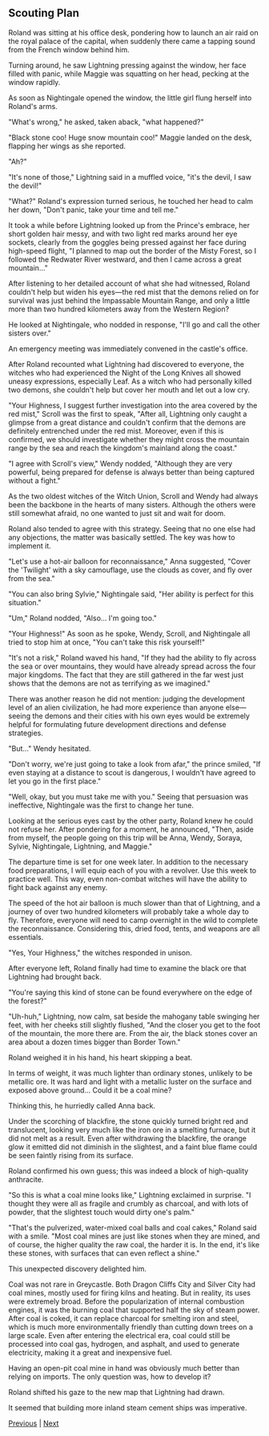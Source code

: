 ## Scouting Plan
Roland was sitting at his office desk, pondering how to launch an air raid on the royal palace of the capital, when suddenly there came a tapping sound from the French window behind him.

Turning around, he saw Lightning pressing against the window, her face filled with panic, while Maggie was squatting on her head, pecking at the window rapidly.

As soon as Nightingale opened the window, the little girl flung herself into Roland's arms.

"What's wrong," he asked, taken aback, "what happened?"

"Black stone coo! Huge snow mountain coo!" Maggie landed on the desk, flapping her wings as she reported.

"Ah?"

"It's none of those," Lightning said in a muffled voice, "it's the devil, I saw the devil!"

"What?" Roland's expression turned serious, he touched her head to calm her down, "Don't panic, take your time and tell me."

It took a while before Lightning looked up from the Prince's embrace, her short golden hair messy, and with two light red marks around her eye sockets, clearly from the goggles being pressed against her face during high-speed flight, "I planned to map out the border of the Misty Forest, so I followed the Redwater River westward, and then I came across a great mountain..."



After listening to her detailed account of what she had witnessed, Roland couldn't help but widen his eyes—the red mist that the demons relied on for survival was just behind the Impassable Mountain Range, and only a little more than two hundred kilometers away from the Western Region?



He looked at Nightingale, who nodded in response, "I'll go and call the other sisters over."

An emergency meeting was immediately convened in the castle's office.



After Roland recounted what Lightning had discovered to everyone, the witches who had experienced the Night of the Long Knives all showed uneasy expressions, especially Leaf. As a witch who had personally killed two demons, she couldn't help but cover her mouth and let out a low cry.



"Your Highness, I suggest further investigation into the area covered by the red mist," Scroll was the first to speak, "After all, Lightning only caught a glimpse from a great distance and couldn't confirm that the demons are definitely entrenched under the red mist. Moreover, even if this is confirmed, we should investigate whether they might cross the mountain range by the sea and reach the kingdom's mainland along the coast."



"I agree with Scroll's view," Wendy nodded, "Although they are very powerful, being prepared for defense is always better than being captured without a fight."



As the two oldest witches of the Witch Union, Scroll and Wendy had always been the backbone in the hearts of many sisters. Although the others were still somewhat afraid, no one wanted to just sit and wait for doom.



Roland also tended to agree with this strategy. Seeing that no one else had any objections, the matter was basically settled. The key was how to implement it.



"Let's use a hot-air balloon for reconnaissance," Anna suggested, "Cover the 'Twilight' with a sky camouflage, use the clouds as cover, and fly over from the sea."



"You can also bring Sylvie," Nightingale said, "Her ability is perfect for this situation."

"Um," Roland nodded, "Also... I'm going too."

"Your Highness!" As soon as he spoke, Wendy, Scroll, and Nightingale all tried to stop him at once, "You can't take this risk yourself!"

"It's not a risk," Roland waved his hand, "If they had the ability to fly across the sea or over mountains, they would have already spread across the four major kingdoms. The fact that they are still gathered in the far west just shows that the demons are not as terrifying as we imagined."

There was another reason he did not mention: judging the development level of an alien civilization, he had more experience than anyone else—seeing the demons and their cities with his own eyes would be extremely helpful for formulating future development directions and defense strategies.

"But..." Wendy hesitated.

"Don't worry, we're just going to take a look from afar," the prince smiled, "If even staying at a distance to scout is dangerous, I wouldn't have agreed to let you go in the first place."

"Well, okay, but you must take me with you." Seeing that persuasion was ineffective, Nightingale was the first to change her tune.

Looking at the serious eyes cast by the other party, Roland knew he could not refuse her. After pondering for a moment, he announced, "Then, aside from myself, the people going on this trip will be Anna, Wendy, Soraya, Sylvie, Nightingale, Lightning, and Maggie."



The departure time is set for one week later. In addition to the necessary food preparations, I will equip each of you with a revolver. Use this week to practice well. This way, even non-combat witches will have the ability to fight back against any enemy.



The speed of the hot air balloon is much slower than that of Lightning, and a journey of over two hundred kilometers will probably take a whole day to fly. Therefore, everyone will need to camp overnight in the wild to complete the reconnaissance. Considering this, dried food, tents, and weapons are all essentials.



"Yes, Your Highness," the witches responded in unison.



After everyone left, Roland finally had time to examine the black ore that Lightning had brought back.



"You're saying this kind of stone can be found everywhere on the edge of the forest?"



"Uh-huh," Lightning, now calm, sat beside the mahogany table swinging her feet, with her cheeks still slightly flushed, "And the closer you get to the foot of the mountain, the more there are. From the air, the black stones cover an area about a dozen times bigger than Border Town."



Roland weighed it in his hand, his heart skipping a beat.



In terms of weight, it was much lighter than ordinary stones, unlikely to be metallic ore. It was hard and light with a metallic luster on the surface and exposed above ground... Could it be a coal mine?



Thinking this, he hurriedly called Anna back.



Under the scorching of blackfire, the stone quickly turned bright red and translucent, looking very much like the iron ore in a smelting furnace, but it did not melt as a result. Even after withdrawing the blackfire, the orange glow it emitted did not diminish in the slightest, and a faint blue flame could be seen faintly rising from its surface.

Roland confirmed his own guess; this was indeed a block of high-quality anthracite.

"So this is what a coal mine looks like," Lightning exclaimed in surprise. "I thought they were all as fragile and crumbly as charcoal, and with lots of powder, that the slightest touch would dirty one's palm."

"That's the pulverized, water-mixed coal balls and coal cakes," Roland said with a smile. "Most coal mines are just like stones when they are mined, and of course, the higher quality the raw coal, the harder it is. In the end, it's like these stones, with surfaces that can even reflect a shine."

This unexpected discovery delighted him.

Coal was not rare in Greycastle. Both Dragon Cliffs City and Silver City had coal mines, mostly used for firing kilns and heating. But in reality, its uses were extremely broad. Before the popularization of internal combustion engines, it was the burning coal that supported half the sky of steam power. After coal is coked, it can replace charcoal for smelting iron and steel, which is much more environmentally friendly than cutting down trees on a large scale. Even after entering the electrical era, coal could still be processed into coal gas, hydrogen, and asphalt, and used to generate electricity, making it a great and inexpensive fuel.

Having an open-pit coal mine in hand was obviously much better than relying on imports. The only question was, how to develop it?

Roland shifted his gaze to the new map that Lightning had drawn.

It seemed that building more inland steam cement ships was imperative.





[Previous](CH0289.md) | [Next](CH0291.md)
